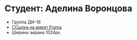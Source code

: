 # Студент: Аделина Воронцова
- Группа ДИ-16
- [ССылка на макет Figma](https://www.figma.com/design/hD2jSAgEJ9p48dFAnZjdiA/Travel-Website-Landing-Page-(Community)?node-id=720-964&t=OIRWEa6mMdwWXDBi-0)
- Ширина экрана 1024px

